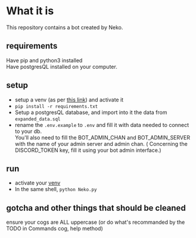 # What it is
This repository contains a bot created by Neko. 

## requirements
Have pip and python3 installed  
Have postgresQL installed on your computer.

## setup
- setup a venv (as per [this link](https://docs.python.org/3/library/venv.html#creating-virtual-environments)) and activate it
- `pip install -r requirements.txt`  
- Setup a postgresQL database, and import into it the data from `expanded_data.sql`
- rename the `.env.example` to `.env` and fill it with data needed to connect to your db.  
You'll also need to fill the BOT_ADMIN_CHAN and BOT_ADMIN_SERVER with the name of your admin server and admin chan.
( Concerning the DISCORD_TOKEN key, fill it using your bot admin interface.)

## run
- activate your [venv](https://docs.python.org/3/library/venv.html#creating-virtual-environments)
- In the same shell, `python Neko.py`

## gotcha and other things that should be cleaned

ensure your cogs are ALL uppercase (or do what's recommanded by the TODO in Commands cog, help method)
